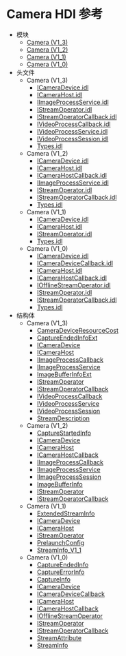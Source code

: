 # Camera HDI 参考

- 模块
    - [Camera (V1_3)](_camera.md)
    - [Camera (V1_2)](_camera_v12.md)
    - [Camera (V1_1)](_camera_v11.md)
    - [Camera (V1_0)](_camera_v10.md)
- 头文件
    - Camera (V1_3)
        - [ICameraDevice.idl](_i_camera_device_8idl.md)
        - [ICameraHost.idl](_i_camera_host_8idl.md)
        - [IImageProcessService.idl](_i_image_process_service_8idl.md)
        - [IStreamOperator.idl](_i_stream_operator_8idl.md)
        - [IStreamOperatorCallback.idl](_i_stream_operator_callback_8idl.md)
        - [IVideoProcessCallback.idl](_i_video_process_callback_8idl.md)
        - [IVideoProcessService.idl](_i_video_process_service_8idl.md)
        - [IVideoProcessSession.idl](_i_video_process_session_8idl.md)
        - [Types.idl](_types_8idl.md)
    - Camera (V1_2)
        - [ICameraDevice.idl](_i_camera_device_8idl_v12.md)
        - [ICameraHost.idl](_i_camera_host_8idl_v12.md)
        - [ICameraHostCallback.idl](_i_camera_host_callback_8idl_v12.md)
        - [IImageProcessService.idl](_i_image_process_service_8idl_v12.md)
        - [IStreamOperator.idl](_i_stream_operator_8idl_v12.md)
        - [IStreamOperatorCallback.idl](_i_stream_operator_callback_8idl_v12.md)
        - [Types.idl](camera_types_8idl_v12.md)
    - Camera (V1_1)
        - [ICameraDevice.idl](_i_camera_device_8idl_v11.md)
        - [ICameraHost.idl](_i_camera_host_8idl_v11.md)
        - [IStreamOperator.idl](_i_stream_operator_8idl_v11.md)
        - [Types.idl](camera_types_8idl_v11.md)
    - Camera (V1_0)
        - [ICameraDevice.idl](_i_camera_device_8idl_v10.md)
        - [ICameraDeviceCallback.idl](_i_camera_device_callback_8idl_v10.md)
        - [ICameraHost.idl](_i_camera_host_8idl_v10.md)
        - [ICameraHostCallback.idl](_i_camera_host_callback_8idl_v10.md)
        - [IOfflineStreamOperator.idl](_i_offline_stream_operator_8idl_v10.md)
        - [IStreamOperator.idl](_i_stream_operator_8idl_v10.md)
        - [IStreamOperatorCallback.idl](_i_stream_operator_callback_8idl_v10.md)
        - [Types.idl](camera_types_8idl_v10.md)
- 结构体
    - Camera (V1_3)
        - [CameraDeviceResourceCost](_camera_device_resource_cost.md)
        - [CaptureEndedInfoExt](_capture_ended_info_ext.md)
        - [ICameraDevice](interface_i_camera_device.md)
        - [ICameraHost](interface_i_camera_host.md)
        - [IImageProcessCallback](interface_i_image_process_callback.md)
        - [IImageProcessService](interface_i_image_process_service.md)
        - [ImageBufferInfoExt](_image_buffer_info_ext.md)
        - [IStreamOperator](interface_i_stream_operator.md)
        - [IStreamOperatorCallback](interface_i_stream_operator_callback.md)
        - [IVideoProcessCallback](interface_i_video_process_callback.md)
        - [IVideoProcessService](interface_i_video_process_service.md)
        - [IVideoProcessSession](interface_i_video_process_session.md)
        - [StreamDescription](_stream_description.md)
    - Camera (V1_2)
        - [CaptureStartedInfo](_capture_started_info_v12.md)
        - [ICameraDevice](interface_i_camera_device_v12.md)
        - [ICameraHost](interface_i_camera_host_v12.md)
        - [ICameraHostCallback](interface_i_camera_host_callback_v12.md)
        - [IImageProcessCallback](interface_i_image_process_callback_v12.md)
        - [IImageProcessService](interface_i_image_process_service_v12.md)
        - [IImageProcessSession](interface_i_image_process_session_v12.md)
        - [ImageBufferInfo](_image_buffer_info_v12.md)
        - [IStreamOperator](interface_i_stream_operator_v12.md)
        - [IStreamOperatorCallback](interface_i_stream_operator_callback_v12.md)
    - Camera (V1_1)
        - [ExtendedStreamInfo](_extended_stream_info_v11.md)
        - [ICameraDevice](interface_i_camera_device_v11.md)
        - [ICameraHost](interface_i_camera_host_v11.md)
        - [IStreamOperator](interface_i_stream_operator_v11.md)
        - [PrelaunchConfig](_prelaunch_config_v11.md)
        - [StreamInfo_V1_1](_stream_info___v1__1_v11.md)
    - Camera (V1_0)
        - [CaptureEndedInfo](_capture_ended_info_v10.md)
        - [CaptureErrorInfo](_capture_error_info_v10.md)
        - [CaptureInfo](_capture_info_v10.md)
        - [ICameraDevice](interface_i_camera_device_v10.md)
        - [ICameraDeviceCallback](interface_i_camera_device_callback_v10.md)
        - [ICameraHost](interface_i_camera_host_v10.md)
        - [ICameraHostCallback](interface_i_camera_host_callback_v10.md)
        - [IOfflineStreamOperator](interface_i_offline_stream_operator_v10.md)
        - [IStreamOperator](interface_i_stream_operator_v10.md)
        - [IStreamOperatorCallback](interface_i_stream_operator_callback_v10.md)
        - [StreamAttribute](_stream_attribute_v10.md)
        - [StreamInfo](_stream_info_v10.md)
